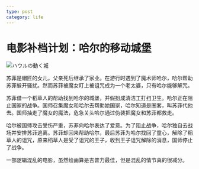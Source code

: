 ```yaml
---
type: post
category: life
---
```

# 电影补档计划：哈尔的移动城堡

![ハウルの動く城 ](https://img3.doubanio.com/view/photo/l/public/p2174346180.webp)

苏菲是帽匠的女儿，父亲死后继承了家业。在游行时遇到了魔术师哈尔，哈尔帮助苏菲躲开骚扰。然而苏菲被魔女盯上被诅咒成为一个老太婆，只有哈尔能够解咒。

苏菲借一个稻草人的帮助找到哈尔的城堡，并假扮成清洁工打扫卫生。哈尔正在阻止国家的战争。国师召集魔女和哈尔去帮助她国家，哈尔知道是圈套，叫苏菲代他去。国师抽走了魔女的魔法，危急关头哈尔通过伪装把魔女和苏菲都救走。

哈尔被国师攻击受伤严重，苏菲向哈尔表达了爱意。为了阻止战争，哈尔独自去战场并安排苏菲逃离。苏菲却回来帮助哈尔，最后苏菲为哈尔找回了童心，解除了稻草人的诅咒，原来稻草人是受了诅咒的王子，收到王子诅咒解除的消息，国师停止了战争。

一部逻辑混乱的电影，虽然绘画算是吉普力最佳，但是混乱的情节真的很减分。